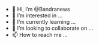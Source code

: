 - 👋 Hi, I’m @Bandranews
- 👀 I’m interested in ...
- 🌱 I’m currently learning ...
- 💞️ I’m looking to collaborate on ...
- 📫 How to reach me ...

<!---
Bandranews/Bandranews is a ✨ special ✨ repository because its `README.md` (this file) appears on your GitHub profile.
You can click the Preview link to take a look at your changes.
--->
